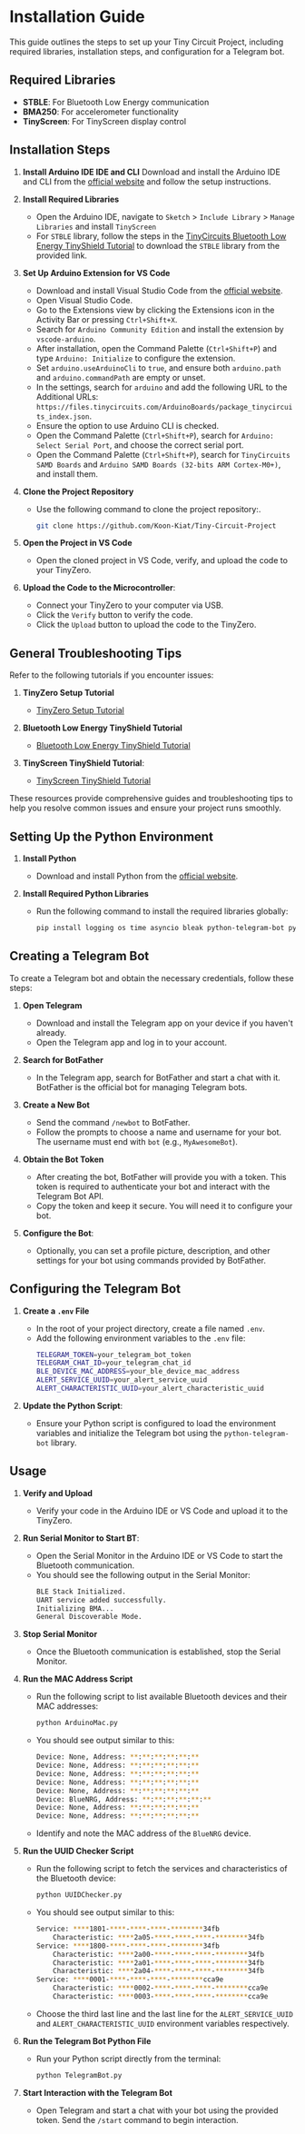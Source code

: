 # Installation Guide
This guide outlines the steps to set up your Tiny Circuit Project, including required libraries, installation steps, and configuration for a Telegram bot.

## Required Libraries

- **STBLE**: For Bluetooth Low Energy communication
- **BMA250**: For accelerometer functionality
- **TinyScreen**: For TinyScreen display control

## Installation Steps

1. **Install Arduino IDE IDE and CLI**
    Download and install the Arduino IDE and CLI from the [official website](https://www.arduino.cc/en/software/) and follow the setup instructions.

2. **Install Required Libraries**
   - Open the Arduino IDE, navigate to `Sketch` > `Include Library` > `Manage Libraries` and install `TinyScreen`
   - For `STBLE` library, follow the steps in the [TinyCircuits Bluetooth Low Energy TinyShield Tutorial](https://learn.tinycircuits.com/Communication/Bluetooth-Low-Energy_TinyShield_Tutorial/) to download the `STBLE` library from the provided link.

3. **Set Up Arduino Extension for VS Code**

   - Download and install Visual Studio Code from the [official website](https://code.visualstudio.com/).
   - Open Visual Studio Code.
   - Go to the Extensions view by clicking the Extensions icon in the Activity Bar or pressing `Ctrl+Shift+X`.
   - Search for `Arduino Community Edition` and install the extension by `vscode-arduino`.
   - After installation, open the Command Palette (`Ctrl+Shift+P`) and type `Arduino: Initialize` to configure the extension.
   - Set `arduino.useArduinoCli` to `true`, and ensure both `arduino.path` and `arduino.commandPath` are empty or unset.
   - In the settings, search for `arduino` and add the following URL to the Additional URLs: `https://files.tinycircuits.com/ArduinoBoards/package_tinycircuits_index.json`.
   - Ensure the option to use Arduino CLI is checked.
   - Open the Command Palette (`Ctrl+Shift+P`), search for `Arduino: Select Serial Port`, and choose the correct serial port.
   - Open the Command Palette (`Ctrl+Shift+P`), search for `TinyCircuits SAMD Boards` and `Arduino SAMD Boards (32-bits ARM Cortex-M0+)`, and install them.

4. **Clone the Project Repository**

   - Use the following command to clone the project repository:.
     ```bash
     git clone https://github.com/Koon-Kiat/Tiny-Circuit-Project
     ```

5. **Open the Project in VS Code**
   - Open the cloned project in VS Code, verify, and upload the code to your TinyZero.

6. **Upload the Code to the Microcontroller**:
   - Connect your TinyZero to your computer via USB.
   - Click the `Verify` button to verify the code.
   - Click the `Upload` button to upload the code to the TinyZero.

## General Troubleshooting Tips

Refer to the following tutorials if you encounter issues:

1. **TinyZero Setup Tutorial**

   - [TinyZero Setup Tutorial](https://learn.tinycircuits.com/Processors/TinyZero_Setup_Tutorial/)

2. **Bluetooth Low Energy TinyShield Tutorial**

   - [Bluetooth Low Energy TinyShield Tutorial](https://learn.tinycircuits.com/Communication/Bluetooth-Low-Energy_TinyShield_Tutorial/)

3. **TinyScreen TinyShield Tutorial**:
   - [TinyScreen TinyShield Tutorial](https://learn.tinycircuits.com/Display/TinyScreen_TinyShield_Tutorial/)

These resources provide comprehensive guides and troubleshooting tips to help you resolve common issues and ensure your project runs smoothly.


## Setting Up the Python Environment

1. **Install Python**
   - Download and install Python from the [official website](https://www.python.org/downloads/).

2. **Install Required Python Libraries**
   - Run the following command to install the required libraries globally:
     ```bash
     pip install logging os time asyncio bleak python-telegram-bot python-dotenv
     ```

## Creating a Telegram Bot

To create a Telegram bot and obtain the necessary credentials, follow these steps:

1. **Open Telegram**

   - Download and install the Telegram app on your device if you haven't already.
   - Open the Telegram app and log in to your account.

2. **Search for BotFather**

   - In the Telegram app, search for BotFather and start a chat with it. BotFather is the official bot for managing Telegram bots.

3. **Create a New Bot**

   - Send the command `/newbot` to BotFather.
   - Follow the prompts to choose a name and username for your bot. The username must end with `bot` (e.g., `MyAwesomeBot`).

4. **Obtain the Bot Token**

   - After creating the bot, BotFather will provide you with a token. This token is required to authenticate your bot and interact with the Telegram Bot API.
   - Copy the token and keep it secure. You will need it to configure your bot.

5. **Configure the Bot**:
   - Optionally, you can set a profile picture, description, and other settings for your bot using commands provided by BotFather.

## Configuring the Telegram Bot

1. **Create a `.env` File**

   - In the root of your project directory, create a file named `.env`.
   - Add the following environment variables to the `.env` file:
     ```bash
     TELEGRAM_TOKEN=your_telegram_bot_token
     TELEGRAM_CHAT_ID=your_telegram_chat_id
     BLE_DEVICE_MAC_ADDRESS=your_ble_device_mac_address
     ALERT_SERVICE_UUID=your_alert_service_uuid
     ALERT_CHARACTERISTIC_UUID=your_alert_characteristic_uuid
     ```

2. **Update the Python Script**:
   - Ensure your Python script is configured to load the environment variables and initialize the Telegram bot using the `python-telegram-bot` library.

## Usage

1. **Verify and Upload**

   - Verify your code in the Arduino IDE or VS Code and upload it to the TinyZero.

2. **Run Serial Monitor to Start BT**:

   - Open the Serial Monitor in the Arduino IDE or VS Code to start the Bluetooth communication.
   - You should see the following output in the Serial Monitor:
     ```bash
     BLE Stack Initialized.
     UART service added successfully.
     Initializing BMA...
     General Discoverable Mode.
     ```

3. **Stop Serial Monitor**

   - Once the Bluetooth communication is established, stop the Serial Monitor.

4. **Run the MAC Address Script**

   - Run the following script to list available Bluetooth devices and their MAC addresses:
     ```bash
     python ArduinoMac.py
     ```
   - You should see output similar to this:
     ```bash
     Device: None, Address: **:**:**:**:**:**
     Device: None, Address: **:**:**:**:**:**
     Device: None, Address: **:**:**:**:**:**
     Device: None, Address: **:**:**:**:**:**
     Device: None, Address: **:**:**:**:**:**
     Device: BlueNRG, Address: **:**:**:**:**:**
     Device: None, Address: **:**:**:**:**:**
     Device: None, Address: **:**:**:**:**:**
     ```
   - Identify and note the MAC address of the `BlueNRG` device.

5. **Run the UUID Checker Script**

   - Run the following script to fetch the services and characteristics of the Bluetooth device:
     ```bash
     python UUIDChecker.py
     ```
   - You should see output similar to this:
     ```bash
     Service: ****1801-****-****-****-********34fb
         Characteristic: ****2a05-****-****-****-********34fb
     Service: ****1800-****-****-****-********34fb
         Characteristic: ****2a00-****-****-****-********34fb
         Characteristic: ****2a01-****-****-****-********34fb
         Characteristic: ****2a04-****-****-****-********34fb
     Service: ****0001-****-****-****-********cca9e
         Characteristic: ****0002-****-****-****-********cca9e
         Characteristic: ****0003-****-****-****-********cca9e
     ```
   - Choose the third last line and the last line for the `ALERT_SERVICE_UUID` and `ALERT_CHARACTERISTIC_UUID` environment variables respectively.

6. **Run the Telegram Bot Python File**

   - Run your Python script directly from the terminal:
     ```bash
     python TelegramBot.py
     ```

7. **Start Interaction with the Telegram Bot**
   - Open Telegram and start a chat with your bot using the provided token. Send the `/start` command to begin interaction.
